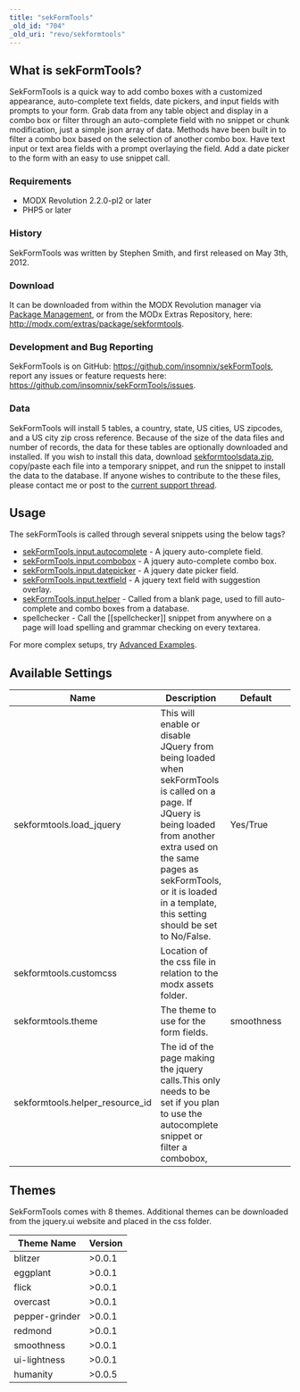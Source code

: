 ```yaml
---
title: "sekFormTools"
_old_id: "704"
_old_uri: "revo/sekformtools"
---
```


## What is sekFormTools?

SekFormTools is a quick way to add combo boxes with a customized appearance, auto-complete text fields, date pickers, and input fields with prompts to your form. Grab data from any table object and display in a combo box or filter through an auto-complete field with no snippet or chunk modification, just a simple json array of data. Methods have been built in to filter a combo box based on the selection of another combo box. Have text input or text area fields with a prompt overlaying the field. Add a date picker to the form with an easy to use snippet call.

### Requirements

- MODX Revolution 2.2.0-pl2 or later
- PHP5 or later

### History

SekFormTools was written by Stephen Smith, and first released on May 3th, 2012.

### Download

It can be downloaded from within the MODX Revolution manager via [Package Management](http://rtfm.modx.com/display/revolution20/Package+Management), or from the MODx Extras Repository, here: <http://modx.com/extras/package/sekformtools>.

### Development and Bug Reporting

SekFormTools is on GitHub: <https://github.com/insomnix/sekFormTools>, report any issues or feature requests here: <https://github.com/insomnix/sekFormTools/issues>.

### Data

SekFormTools will install 5 tables, a country, state, US cities, US zipcodes, and a US city zip cross reference. Because of the size of the data files and number of records, the data for these tables are optionally downloaded and installed. If you wish to install this data, download [sekformtoolsdata.zip](http://www.seknetsolutions.com/downloads/sekformtoolsdata.zip), copy/paste each file into a temporary snippet, and run the snippet to install the data to the database. If anyone wishes to contribute to the these files, please contact me or post to the [current support thread](http://forums.modx.com/thread/76302/support-comments-for-sekformtools-beta).

## Usage

The sekFormTools is called through several snippets using the below tags?

- [sekFormTools.input.autocomplete](extras/sekformtools/sekformtools.input.autocomplete "sekFormTools.input.autocomplete") - A jquery auto-complete field.
- [sekFormTools.input.combobox](extras/sekformtools/sekformtools.input.combobox "sekFormTools.input.combobox") - A jquery auto-complete combo box.
- [sekFormTools.input.datepicker](extras/sekformtools/sekformtools.input.datepicker "sekFormTools.input.datepicker") - A jquery date picker field.
- [sekFormTools.input.textfield](extras/sekformtools/sekformtools.input.textfield "sekFormTools.input.textfield") - A jquery text field with suggestion overlay.
- [sekFormTools.input.helper](extras/sekformtools/sekformtools.input.helper "sekFormTools.input.helper") - Called from a blank page, used to fill auto-complete and combo boxes from a database.
- spellchecker - Call the \[\[spellchecker\]\] snippet from anywhere on a page will load spelling and grammar checking on every textarea.

For more complex setups, try [Advanced Examples](extras/sekformtools/sekformtools-advanced-examples "sekFormTools Advanced Examples").

## Available Settings

| Name                              | Description                                                                                                                                                                                                                                             | Default    | Version |
| --------------------------------- | ------------------------------------------------------------------------------------------------------------------------------------------------------------------------------------------------------------------------------------------------------- | ---------- | ------- |
| sekformtools.load\_jquery         | This will enable or disable JQuery from being loaded when sekFormTools is called on a page. If JQuery is being loaded from another extra used on the same pages as sekFormTools, or it is loaded in a template, this setting should be set to No/False. | Yes/True   | >0.0.1  |
| sekformtools.customcss            | Location of the css file in relation to the modx assets folder.                                                                                                                                                                                         |            | >0.0.1  |
| sekformtools.theme                | The theme to use for the form fields.                                                                                                                                                                                                                   | smoothness | >0.0.1  |
| sekformtools.helper\_resource\_id | The id of the page making the jquery calls.This only needs to be set if you plan to use the autocomplete snippet or filter a combobox,                                                                                                                  |            | >0.0.1  |

## Themes

SekFormTools comes with 8 themes. Additional themes can be downloaded from the jquery.ui website and placed in the css folder.

| Theme Name     | Version |
| -------------- | ------- |
| blitzer        | >0.0.1  |
| eggplant       | >0.0.1  |
| flick          | >0.0.1  |
| overcast       | >0.0.1  |
| pepper-grinder | >0.0.1  |
| redmond        | >0.0.1  |
| smoothness     | >0.0.1  |
| ui-lightness   | >0.0.1  |
| humanity       | >0.0.5  |